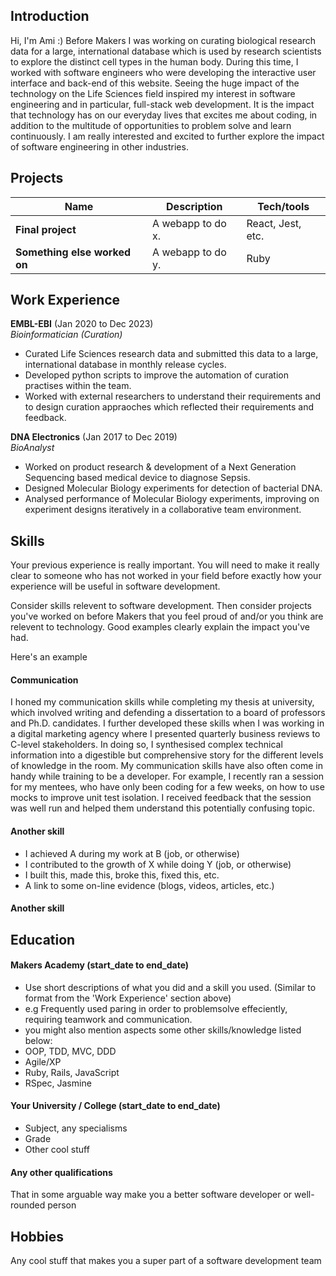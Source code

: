 ## Introduction

Hi, I'm Ami :) Before Makers I was working on curating biological research data for a large, international database which is used by research scientists to explore the distinct cell types in the human body. During this time, I worked with software engineers who were developing the interactive user interface and back-end of this website. Seeing the huge impact of the technology on the Life Sciences field inspired my interest in software engineering and in particular, full-stack web development. It is the impact that technology has on our everyday lives that excites me about coding, in addition to the multitude of opportunities to problem solve and learn continuously. I am really interested and excited to further explore the impact of software engineering in other industries.

## Projects

| Name                         | Description       | Tech/tools        |
| ---------------------------- | ----------------- | ----------------- |
| **Final project**            | A webapp to do x. | React, Jest, etc. |
| **Something else worked on** | A webapp to do y. | Ruby              |

## Work Experience

**EMBL-EBI** (Jan 2020 to Dec 2023)  
_Bioinformatician (Curation)_

- Curated Life Sciences research data and submitted this data to a large, international database in monthly release cycles.
- Developed python scripts to improve the automation of curation practises within the team.
- Worked with external researchers to understand their requirements and to design curation appraoches which reflected their requirements and feedback.

**DNA Electronics** (Jan 2017 to Dec 2019)  
_BioAnalyst_

- Worked on product research & development of a Next Generation Sequencing based medical device to diagnose Sepsis.
- Designed Molecular Biology experiments for detection of bacterial DNA.
- Analysed performance of Molecular Biology experiments, improving on experiment designs iteratively in a collaborative team environment.
  
## Skills

Your previous experience is really important. You will need to make it really clear to someone who has not worked in your field before exactly how your experience will be useful in software development.

Consider skills relevent to software development. Then consider projects you've worked on before Makers that you feel proud of and/or you think are relevent to technology. Good examples clearly explain the impact you've had. 


Here's an example

#### Communication
I honed my communication skills while completing my thesis at university, which involved writing and defending a dissertation to a board of professors and Ph.D. candidates. I further developed these skills when I was working in a digital marketing agency where I presented quarterly business reviews to C-level stakeholders. In doing so, I synthesised complex technical information into a digestible but comprehensive story for the different levels of knowledge in the room. My communication skills have also often come in handy while training to be a developer. For example, I recently ran a session for my mentees, who have only been coding for a few weeks, on how to use mocks to improve unit test isolation. I received feedback that the session was well run and helped them understand this potentially confusing topic.

#### Another skill

- I achieved A during my work at B (job, or otherwise)
- I contributed to the growth of X while doing Y (job, or otherwise)
- I built this, made this, broke this, fixed this, etc.
- A link to some on-line evidence (blogs, videos, articles, etc.)

#### Another skill


## Education

#### Makers Academy (start_date to end_date)
- Use short descriptions of what you did and a skill you used. (Similar to format from the 'Work Experience' section above)
- e.g Frequently used paring in order to problemsolve effeciently, requiring teamwork and communication.
- you might also mention aspects some other skills/knowledge listed below: 
- OOP, TDD, MVC, DDD
- Agile/XP
- Ruby, Rails, JavaScript
- RSpec, Jasmine

#### Your University / College (start_date to end_date)

- Subject, any specialisms
- Grade
- Other cool stuff

#### Any other qualifications

That in some arguable way make you a better software developer or well-rounded person

## Hobbies

Any cool stuff that makes you a super part of a software development team
